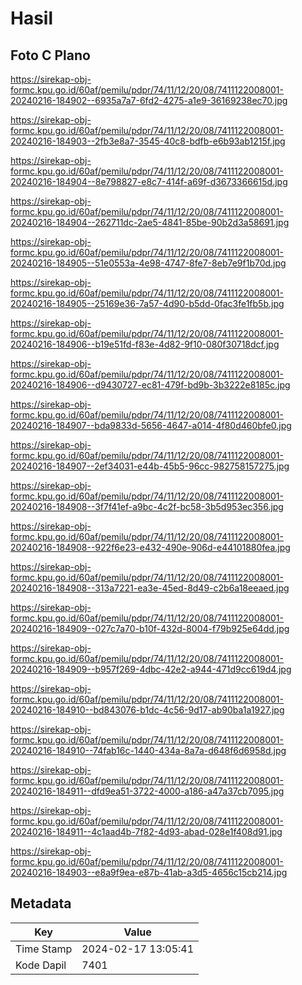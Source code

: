 # Hasil

## Foto C Plano

https://sirekap-obj-formc.kpu.go.id/60af/pemilu/pdpr/74/11/12/20/08/7411122008001-20240216-184902--6935a7a7-6fd2-4275-a1e9-36169238ec70.jpg

https://sirekap-obj-formc.kpu.go.id/60af/pemilu/pdpr/74/11/12/20/08/7411122008001-20240216-184903--2fb3e8a7-3545-40c8-bdfb-e6b93ab1215f.jpg

https://sirekap-obj-formc.kpu.go.id/60af/pemilu/pdpr/74/11/12/20/08/7411122008001-20240216-184904--8e798827-e8c7-414f-a69f-d3673366615d.jpg

https://sirekap-obj-formc.kpu.go.id/60af/pemilu/pdpr/74/11/12/20/08/7411122008001-20240216-184904--262711dc-2ae5-4841-85be-90b2d3a58691.jpg

https://sirekap-obj-formc.kpu.go.id/60af/pemilu/pdpr/74/11/12/20/08/7411122008001-20240216-184905--51e0553a-4e98-4747-8fe7-8eb7e9f1b70d.jpg

https://sirekap-obj-formc.kpu.go.id/60af/pemilu/pdpr/74/11/12/20/08/7411122008001-20240216-184905--25169e36-7a57-4d90-b5dd-0fac3fe1fb5b.jpg

https://sirekap-obj-formc.kpu.go.id/60af/pemilu/pdpr/74/11/12/20/08/7411122008001-20240216-184906--b19e51fd-f83e-4d82-9f10-080f30718dcf.jpg

https://sirekap-obj-formc.kpu.go.id/60af/pemilu/pdpr/74/11/12/20/08/7411122008001-20240216-184906--d9430727-ec81-479f-bd9b-3b3222e8185c.jpg

https://sirekap-obj-formc.kpu.go.id/60af/pemilu/pdpr/74/11/12/20/08/7411122008001-20240216-184907--bda9833d-5656-4647-a014-4f80d460bfe0.jpg

https://sirekap-obj-formc.kpu.go.id/60af/pemilu/pdpr/74/11/12/20/08/7411122008001-20240216-184907--2ef34031-e44b-45b5-96cc-982758157275.jpg

https://sirekap-obj-formc.kpu.go.id/60af/pemilu/pdpr/74/11/12/20/08/7411122008001-20240216-184908--3f7f41ef-a9bc-4c2f-bc58-3b5d953ec356.jpg

https://sirekap-obj-formc.kpu.go.id/60af/pemilu/pdpr/74/11/12/20/08/7411122008001-20240216-184908--922f6e23-e432-490e-906d-e44101880fea.jpg

https://sirekap-obj-formc.kpu.go.id/60af/pemilu/pdpr/74/11/12/20/08/7411122008001-20240216-184908--313a7221-ea3e-45ed-8d49-c2b6a18eeaed.jpg

https://sirekap-obj-formc.kpu.go.id/60af/pemilu/pdpr/74/11/12/20/08/7411122008001-20240216-184909--027c7a70-b10f-432d-8004-f79b925e64dd.jpg

https://sirekap-obj-formc.kpu.go.id/60af/pemilu/pdpr/74/11/12/20/08/7411122008001-20240216-184909--b957f269-4dbc-42e2-a944-471d9cc619d4.jpg

https://sirekap-obj-formc.kpu.go.id/60af/pemilu/pdpr/74/11/12/20/08/7411122008001-20240216-184910--bd843076-b1dc-4c56-9d17-ab90ba1a1927.jpg

https://sirekap-obj-formc.kpu.go.id/60af/pemilu/pdpr/74/11/12/20/08/7411122008001-20240216-184910--74fab16c-1440-434a-8a7a-d648f6d6958d.jpg

https://sirekap-obj-formc.kpu.go.id/60af/pemilu/pdpr/74/11/12/20/08/7411122008001-20240216-184911--dfd9ea51-3722-4000-a186-a47a37cb7095.jpg

https://sirekap-obj-formc.kpu.go.id/60af/pemilu/pdpr/74/11/12/20/08/7411122008001-20240216-184911--4c1aad4b-7f82-4d93-abad-028e1f408d91.jpg

https://sirekap-obj-formc.kpu.go.id/60af/pemilu/pdpr/74/11/12/20/08/7411122008001-20240216-184903--e8a9f9ea-e87b-41ab-a3d5-4656c15cb214.jpg


## Metadata

| Key        | Value               |
| ---------- | ------------------- |
| Time Stamp | 2024-02-17 13:05:41 |
| Kode Dapil | 7401                |



